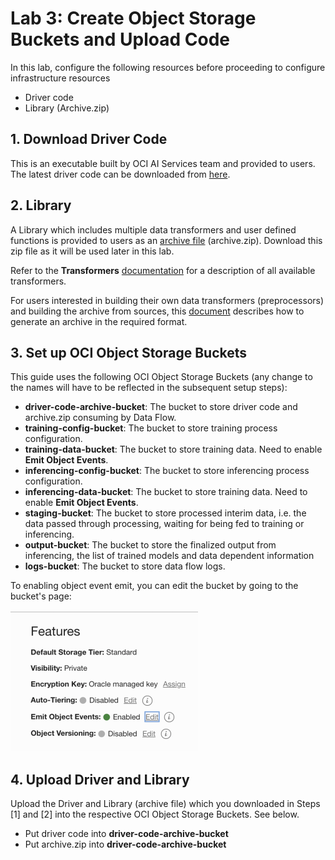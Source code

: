 Lab 3: Create Object Storage Buckets and Upload Code
===

In this lab, configure the following resources before proceeding to configure infrastructure resources

*   Driver code
*   Library (Archive.zip)

## 1. Download Driver Code

This is an executable built by OCI AI Services team and provided to users. The latest driver code can be downloaded from [here](https://github.com/bug-catcher/oci-data-science-ai-samples/blob/master/ai_services/anomaly_detection/data_preprocessing_examples/oci_data_flow_based_examples/example_code/df_driver.py).

## 2. Library

A Library which includes multiple data transformers and user defined functions is provided to users as an [archive file](https://objectstorage.us-phoenix-1.oraclecloud.com/p/kUGPXE9HB_BtgpCqe7jyOUUD_rorNiHD0HWsIR52r4KN4axrHpidLnBo4y1Nsnb-/n/ax3dvjxgkemg/b/archive-bucket/o/archive.zip) (archive.zip).  Download this zip file as it will be used later in this lab.

Refer to the **Transformers** [documentation](../optional/Introduction-to-Transformers-for-Data-Preprocessing.md) for a description of all available transformers.

For users interested in building their own data transformers (preprocessors) and building the archive from sources, this [document](https://github.com/bug-catcher/oci-data-science-ai-samples/blob/master/ai_services/anomaly_detection/data_preprocessing_examples/oci_data_flow_based_examples/prepackaged_dataflow_applications.md) describes how to generate an archive in the required format.

## 3. Set up OCI Object Storage Buckets

This guide uses the following OCI Object Storage Buckets (any change to the names will have to be reflected in the subsequent setup steps):

*   **driver-code-archive-bucket**: The bucket to store driver code and archive.zip consuming by Data Flow.
*   **training-config-bucket**: The bucket to store training process configuration.
*   **training-data\-bucket**: The bucket to store training data. Need to enable **Emit Object Events**.
*   **inferencing-config-bucket**: The bucket to store inferencing process configuration.
*   **inferencing-data-bucket**: The bucket to store training data. Need to enable **Emit Object Events**.
*   **staging-bucket**: The bucket to store processed interim data, i.e. the data passed through processing, waiting for being fed to training or inferencing. 
*   **output-bucket**: The bucket to store the finalized output from inferencing, the list of trained models and data dependent information
*   **logs-bucket**: The bucket to store data flow logs.

To enabling object event emit, you can edit the bucket by going to the bucket's page:

![](./images/Prepare-OS1.png)

## 4. Upload Driver and Library

Upload the Driver and Library (archive file) which you downloaded in Steps [1] and [2] into the respective OCI Object Storage Buckets. See below.

*   Put driver code into **driver-code-archive-bucket**
*   Put archive.zip into **driver-code-archive-bucket**
